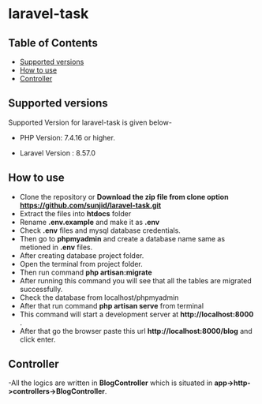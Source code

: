 # laravel-task
 ## Table of Contents  
- [Supported versions](#supported-versions)  
- [How to use](#how-to-use)
- [Controller](#Controller)

## Supported versions

Supported Version for laravel-task is given below-
    
- PHP Version: 7.4.16 or higher. 

- Laravel Version : 8.57.0

## How to use

- Clone the repository or  __Download the zip file from clone option https://github.com/sunjid/laravel-task.git__
- Extract the files into __htdocs__ folder
- Rename __.env.example__ and make it as __.env__
- Check __.env__ files and  mysql database credentials.
- Then go to __phpmyadmin__ and create a database name same as metioned in __.env__ files.
- After creating database project folder.
- Open the terminal from project folder. 
- Then run command __php artisan:migrate__ 
- After running this command you will see that all the tables are migrated successfully.
- Check the database from localhost/phpmyadmin
- After that run command __php artisan serve__ from terminal 
- This command will start a development server at __http://localhost:8000__ .   
- After that go the browser paste this url __http://localhost:8000/blog__  and click enter.

## Controller
 -All the logics are written in __BlogController__  which is situated in __app->http->controllers->BlogController__.
